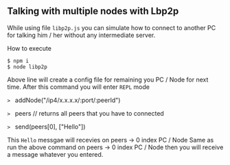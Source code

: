 ## Talking with multiple nodes with Lbp2p
While using file `libp2p.js` you can simulate how to connect to another PC for talking him / her without any intermediate server.

How to execute

```
$ npm i
$ node libp2p
```
Above line will create a config file for remaining you PC / Node for next time.
After this command you will enter `REPL` mode

`> ` addNode("/ip4/x.x.x.x/:port/:peerId")

`> ` peers // returns all peers that you have to connected

`> ` send(peers[0], ["Hello"]) 

This `Hello` messgae will recevies on peers -> 0 index PC / Node
Same as run the above command on peers -> 0 index PC / Node then you will receive a message whatever you entered.